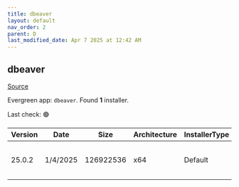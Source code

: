 ```yaml
---
title: dbeaver
layout: default
nav_order: 2
parent: D
last_modified_date: Apr 7 2025 at 12:42 AM
---
```


## dbeaver

[Source](https://github.com/dbeaver/dbeaver)

Evergreen app: `dbeaver`. Found **1** installer.

Last check: 🟢

| Version | Date     | Size      | Architecture | InstallerType | Type | URI                                                                                                                                                                                              |
| ------- | -------- | --------- | ------------ | ------------- | ---- | ------------------------------------------------------------------------------------------------------------------------------------------------------------------------------------------------ |
| 25.0.2  | 1/4/2025 | 126922536 | x64          | Default       | exe  | [https://github.com/dbeaver/dbeaver/releases/download/25.0.2/dbeaver-ce-25.0.2-x86_64-setup.exe](https://github.com/dbeaver/dbeaver/releases/download/25.0.2/dbeaver-ce-25.0.2-x86_64-setup.exe) |
